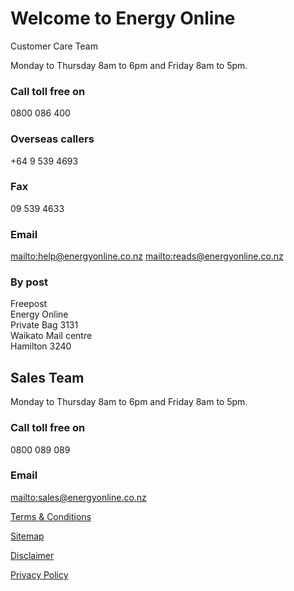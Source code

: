 # Welcome to Energy Online
<p class="intro>If you need to contact us for any reason, we're here to help. We've listed our contact details below; please choose the option that best meets your needs.</p>


## Customer Care Team
Monday to Thursday 8am to 6pm and Friday 8am to 5pm.

### Call toll free on
0800 086 400

### Overseas callers
+64 9 539 4693

### Fax
09 539 4633

### Email
<mailto:help@energyonline.co.nz>
<mailto:reads@energyonline.co.nz>

### By post
Freepost<br>
Energy Online<br>
Private Bag 3131<br>
Waikato Mail centre<br>
Hamilton 3240

## Sales Team
Monday to Thursday 8am to 6pm and Friday 8am to 5pm.

### Call toll free on
0800 089 089

### Email
<mailto:sales@energyonline.co.nz>

[Terms & Conditions](http://www.energyonline.co.nz/terms)

[Sitemap](http://www.energyonline.co.nz/home/site_map)

[Disclaimer](http://www.energyonline.co.nz/home/site_map/disclaimer)

[Privacy Policy](http://www.energyonline.co.nz/home/site_map/privacy_policy)

